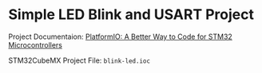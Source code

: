 
# Simple LED Blink and USART Project

Project Documentaion: [PlatformIO: A Better Way to Code for STM32 Microcontrollers](https://dev.to/khozaei/platformio-a-better-way-to-code-for-stm32-microcontrollers-2iki)

STM32CubeMX Project File: `blink-led.ioc`
